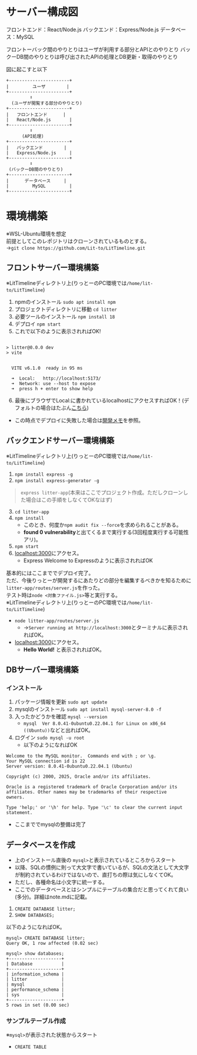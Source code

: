 # サーバー構成図

フロントエンド：React/Node.js
バックエンド：Express/Node.js
データベース：MySQL

フロントーバック間のやりとりはユーザが利用する部分とAPIとのやりとり
バックーDB間のやりとりは呼び出されたAPIの処理とDB更新・取得のやりとり

図に起こすと以下
```
+-----------------------+
|         ユーザ        |
+-----------------------+
         ⇕
  (ユーザが閲覧する部分のやりとり)
+-----------------------+
|   フロントエンド      |
|   React/Node.js       |
+-----------------------+
         ⇕
      (API処理)
+-----------------------+
|   バックエンド        |
|   Express/Node.js     |
+-----------------------+
         ⇕
 (バックーDB間のやりとり)
+-----------------------+
|      データベース     |
|         MySQL         |
+-----------------------+

```

# 環境構築
※WSL-Ubuntu環境を想定  
前提としてこのレポジトリはクローンされているものとする。  
→``git clone https://github.com/Lit-to/LitTimeline.git``  

## フロントサーバー環境構築
※LitTimelineディレクトリ上(りっとーのPC環境では``/home/lit-to/LitTimeline``)  
1.  npmのインストール ``sudo apt install npm``
2.  プロジェクトディレクトリに移動 ``cd litter``
3.  必要ツールのインストール ``npm install 18``
4.  デプロイ ``npm start``
5.  これで以下のように表示されればOK!
```

> litter@0.0.0 dev
> vite


  VITE v6.1.0  ready in 95 ms

  ➜  Local:   http://localhost:5173/
  ➜  Network: use --host to expose
  ➜  press h + enter to show help
```
6.  最後にブラウザでLocal:に書かれているlocalhostにアクセスすればOK！(デフォルトの場合はたぶん[こちら]( http://localhost:5173 ))
-   この時点でデプロイに失敗した場合は[開発メモ](/note.md)を参照。

## バックエンドサーバー環境構築
※LitTimelineディレクトリ上(りっとーのPC環境では``/home/lit-to/LitTimeline``)
1.  ``npm install express -g``
2.  ``npm install express-generator -g``

> ``express litter-app``(本来はここでプロジェクト作成。ただしクローンした場合はこの手順をしなくてOKなはず)

3.  ``cd litter-app``
4.  ``npm install``
    -  このとき、何度か``npm audit fix --force``を求められることがある。
    -  **found 0 vulnerability**と出てくるまで実行する(3回程度実行する可能性アリ)。
5.  ``npm start``
6.  [localhost:3000](http://localhost:3000)にアクセス。
    -   Express Welcome to Expressのように表示されればOK

基本的にはここまででデプロイ完了。  
ただ、今後りっとーが開発するにあたりどの部分を編集するべきかを知るために``litter-app/routes/server.js``を作った。  
テスト時は``node <対象ファイル.js>``等と実行する。  
※LitTimelineディレクトリ上(りっとーのPC環境では``/home/lit-to/LitTimeline``)
-   ``node litter-app/routes/server.js``
    -   →``Server running at http://localhost:3000``とターミナルに表示されればOK。
-   [localhost:3000](http://localhost:3000)にアクセス。
    -   **Hello World!** と表示されればOK。

## DBサーバー環境構築
### インストール

1.  パッケージ情報を更新 ``sudo apt update``
2.  mysqlのインストール ``sudo apt install mysql-server-8.0 -f``
3.  入ったかどうかを確認 ``mysql --version``
    -   ``mysql  Ver 8.0.41-0ubuntu0.22.04.1 for Linux on x86_64 ((Ubuntu))``などと出ればOK。
4.  ログイン ``sudo mysql -u root``
    -   以下のようになればOK

```
Welcome to the MySQL monitor.  Commands end with ; or \g.
Your MySQL connection id is 22
Server version: 8.0.41-0ubuntu0.22.04.1 (Ubuntu)

Copyright (c) 2000, 2025, Oracle and/or its affiliates.

Oracle is a registered trademark of Oracle Corporation and/or its
affiliates. Other names may be trademarks of their respective
owners.

Type 'help;' or '\h' for help. Type '\c' to clear the current input statement.
```

-   ここまででmysqlの整備は完了


## データベースを作成

-   上のインストール直後の ``mysql>``と表示されているところからスタート  
-   以降、SQLの慣例に則って大文字で書いているが、SQLの文法として大文字が制約されているわけではないので、直打ちの際は気にしなくてOK。
-   ただし、各種命名は小文字に統一する。
-   ここでのデータベースとはシンプルにテーブルの集合だと思ってくれて良い(多分)。詳細はnote.mdに記載。

1.  ``CREATE DATABASE litter;`` 
2.  ``SHOW DATABASES;`` 

以下のようになればOK。
```
mysql> CREATE DATABASE litter;
Query OK, 1 row affected (0.02 sec)

mysql> show databases;
+--------------------+
| Database           |
+--------------------+
| information_schema |
| litter             |
| mysql              |
| performance_schema |
| sys                |
+--------------------+
5 rows in set (0.00 sec)
```


### サンプルテーブル作成
※``mysql>``が表示された状態からスタート
-   ``CREATE TABLE``


